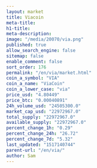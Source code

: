 ```yaml
---
layout: market
title: Viacoin
meta-title: 
h1-title: 
meta-description: 
image: "/media/20070/via.png"
published: true
allow_search_engine: false
sitemap: false
enable_comment: false
sort_order: 176
permalink: "/en/via/market.html"
coin_a_symbol: "VIA"
coin_a_name: "ViaCoin"
coin_a_lower_case: "via"
price_usd: "4.80449"
price_btc: "0.00040891"
24h_volume_usd: "24505300.0"
market_cap_usd: "22972967.0"
total_supply: "22972967.0"
available_supply: "22972967.0"
percent_change_1h: "0.29"
percent_change_24h: "26.72"
percent_change_7d: "5.32"
last_updated: "1517140744"
parent-url: "/en/via/"
author: Sam
---
```


